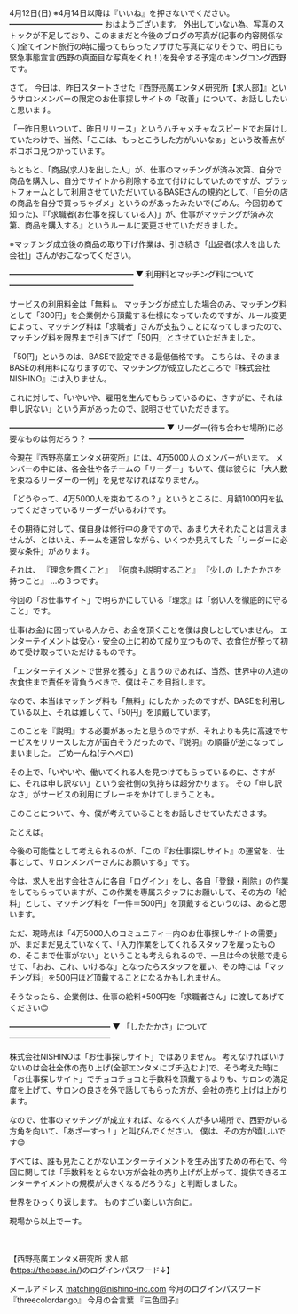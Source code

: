 4月12日(日) ※4月14日以降は『いいね』を押さないでください。
━━━━━━━━━━━━
おはようございます。
外出していない為、写真のストックが不足しており、このままだと今後のブログの写真が(記事の内容関係なく)全てインド旅行の時に撮ってもらったフザけた写真になりそうで、明日にも緊急事態宣言(西野の真面目な写真をくれ！)を発令する予定のキングコング西野です。

さて。
今日は、昨日スタートさせた『西野亮廣エンタメ研究所【求人部】』というサロンメンバーの限定のお仕事探しサイトの「改善」について、お話ししたいと思います。

「一昨日思いついて、昨日リリース」というハチャメチャなスピードでお届けしていたわけで、当然、「ここは、もっとこうした方がいいなぁ」という改善点がポコポコ見つかっています。

もともと、「商品(求人)を出した人」が、仕事のマッチングが済み次第、自分で商品を購入し、自分でサイトから削除する立て付けにしていたのですが、プラットフォームとして利用させていただいているBASEさんの規約として、「自分の店の商品を自分で買っちゃダメ」というのがあったみたいで(ごめん。今回初めて知った)、『「求職者(お仕事を探している人)」が、仕事がマッチングが済み次第、商品を購入する』というルールに変更させていただきました。

※マッチング成立後の商品の取り下げ作業は、引き続き「出品者(求人を出した会社)」さんがおこなってください。

━━━━━━━━━━━━━━━━
▼ 利用料とマッチング料について━━━━━━━━━━━━━━━━

サービスの利用料金は「無料」。
マッチングが成立した場合のみ、マッチング料として「300円」を企業側から頂戴する仕様になっていたのですが、ルール変更によって、マッチング料は「求職者」さんが支払うことになってしまったので、マッチング料を限界まで引き下げて「50円」とさせていただきました。

「50円」というのは、BASEで設定できる最低価格です。
こちらは、そのままBASEの利用料になりますので、マッチングが成立したところで『株式会社NISHINO』には入りません。

これに対して、「いやいや、雇用を生んでもらっているのに、さすがに、それは申し訳ない」という声があったので、説明させていただきます。

━━━━━━━━━━━━━━━━━━━━
▼ リーダー(待ち合わせ場所)に必要なものは何だろう？ ━━━━━━━━━━━━━━━━━━━━

今現在『西野亮廣エンタメ研究所』には、4万5000人のメンバーがいます。
メンバーの中には、各会社や各チームの「リーダー」もいて、僕は彼らに「大人数を束ねるリーダーの一例」を見せなければなりません。

「どうやって、4万5000人を束ねてるの？」というところに、月額1000円を払ってくださっているリーダーがいるわけです。

その期待に対して、僕自身は修行中の身ですので、あまり大それたことは言えませんが、とはいえ、チームを運営しながら、いくつか見えてした「リーダーに必要な条件」があります。

それは、
『理念を貫くこと』
『何度も説明すること』
『少しの したたかさを持つこと』
…の３つです。

今回の「お仕事サイト」で明らかにしている『理念』は「弱い人を徹底的に守ること」です。

仕事(お金)に困っている人から、お金を頂くことを僕は良しとしていません。
エンターテイメントは安心・安全の上に初めて成り立つもので、衣食住が整って初めて受け取っていただけるものです。

「エンターテイメントで世界を獲る」と言うのであれば、当然、世界中の人達の衣食住まで責任を背負うべきで、僕はそこを目指します。

なので、本当はマッチング料も「無料」にしたかったのですが、BASEを利用している以上、それは難しくて、「50円」を頂戴しています。

このことを『説明』する必要があったと思うのですが、それよりも先に高速でサービスをリリースした方が面白そうだったので、『説明』の順番が逆になってしまいました。
ごめーんね(テヘペロ)

その上で、「いやいや、働いてくれる人を見つけてもらっているのに、さすがに、それは申し訳ない」という会社側の気持ちは超分かります。
その「申し訳なさ」がサービスの利用にブレーキをかけてしまうことも。

このことについて、今、僕が考えていることをお話しさせていただきます。

たとえば。

今後の可能性として考えられるのが、「この『お仕事探しサイト』の運営を、仕事として、サロンメンバーさんにお願いする」です。

今は、求人を出す会社さんに各自「ログイン」をし、各自「登録・削除」の作業をしてもらっていますが、この作業を専属スタッフにお願いして、その方の「給料」として、マッチング料を「一件＝500円」を頂戴するというのは、あると思います。

ただ、現時点は「4万5000人のコミュニティー内のお仕事探しサイトの需要」が、まだまだ見えていなくて、「入力作業をしてくれるスタッフを雇ったものの、そこまで仕事がない」ということも考えられるので、一旦は今の状態で走らせて、「おお、これ、いけるな」となったらスタッフを雇い、その時には「マッチング料」を500円ほど頂戴することになるかもしれません。

そうなったら、企業側は、仕事の給料+500円を「求職者さん」に渡してあげてください😊

━━━━━━━━━━━━━
▼ 「したたかさ」について ━━━━━━━━━━━━━

株式会社NISHINOは「お仕事探しサイト」ではありません。
考えなければいけないのは会社全体の売り上げ(全部エンタメにブチ込むよ)で、そう考えた時に「お仕事探しサイト」でチョコチョコと手数料を頂戴するよりも、サロンの満足度を上げて、サロンの良さを外で話してもらった方が、会社の売り上げは上がります。

なので、仕事のマッチングが成立すれば、なるべく人が多い場所で、西野がいる方角を向いて、「あざーすっ！」と叫びんでください。
僕は、その方が嬉しいです😊

すべては、誰も見たことがないエンターテイメントを生み出すための布石で、今回に関しては「手数料をとらない方が会社の売り上げが上がって、提供できるエンターテイメントの規模が大きくなるだろうな」と判断しました。

世界をひっくり返します。
ものすごい楽しい方向に。

現場から以上でーす。

　

【西野亮廣エンタメ研究所 求人部(https://thebase.in/)のログインパスワード↓】

メールアドレス
matching@nishino-inc.com
今月のログインパスワード
『threecolordango』
今月の合言葉
『三色団子』
